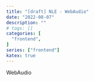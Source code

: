 ```yaml
---
title: "[draft] NLE - WebAudio"
date: "2022-08-07"
description: ""
# tags: []
categories: [
  "frontend",
]
series: ["frontend"]
katex: true
---
```


WebAudio
